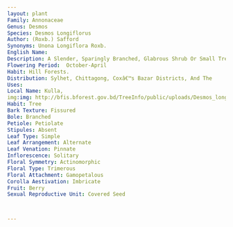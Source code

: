 ```yaml
---
layout: plant
Family: Annonaceae
Genus: Desmos
Species: Desmos Longiflorus
Author: (Roxb.) Safford
Synonyms: Unona Longiflora Roxb.
English Name: 
Description: A Slender, Sparingly Branched, Glabrous Shrub Or Small Tree, Buds Golden-silky. Leaves With Petiole 1-2 Cm Long, Lamina 12-30 Ã— 2.5-10.0 Cm, Narrowly Oblong Or Lanceolate, Entire, Acuminate, Base Rounded, Pellucid Dotted, Chartaceous, Shining Above, Glaucous Beneath. Flowers Axillary, Red, Elongated, Silky When Young, Soon Glabrous. Peduncle 2.5-10.0 Cm Long, Elongating In Fruits.Bracts Sub-basal, Linear, Minute, Pubescent.Sepals 3, Rounded, Mucronate, Pubescent Outside. Petals 2, 7.5-15.0 Cm Long, C 2 Cm Broad At The Base, Narrowly Linear, Taper-pointed, Puberulous Outside. Connective Of Stamens Produced But Truncate. Fruitlets 7-60, Moniliform, Joints 1-4, Elongate-ellipsoid, Verrucose. 
Flowering Period:  October-April
Habit: Hill Forests.
Distribution: Sylhet, Chittagong, Coxâ€™s Bazar Districts, And The
Uses: 
Local Name: Kulla, 
img:img: http://bfis.bforest.gov.bd/TreeInfo/public/uploads/Desmos_longiflorus.jpg
Habit: Tree
Bark Texture: Fissured
Bole: Branched
Petiole: Petiolate
Stipules: Absent
Leaf Type: Simple
Leaf Arrangement: Alternate
Leaf Venation: Pinnate
Inflorescence: Solitary
Floral Symmetry: Actinomorphic
Floral Type: Trimerous
Floral Attachment: Gamopetalous
Corolla Aestivation: Imbricate
Fruit: Berry
Sexual Reproductive Unit: Covered Seed



---
```


